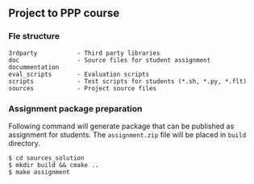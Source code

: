 ## Project to PPP course

### Fle structure
    3rdparty           - Third party libraries
    doc                - Source files for student assignment docummentation
    eval_scripts       - Evaluation scripts 
    scripts            - Test scripts for students (*.sh, *.py, *.flt)
    sources            - Project source files

### Assignment package preparation
Following command will generate package that can be published as assignment for students. The `assignment.zip` file will
be placed in `build` directory.

    $ cd sources_solution
    $ mkdir build && cmake ..
    $ make assignment